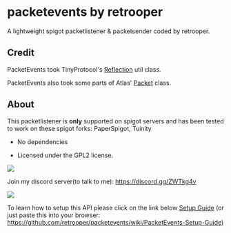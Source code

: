 # packetevents by retrooper

A lightweight spigot packetlistener & packetsender coded by retrooper.

## Credit

PacketEvents took TinyProtocol's [Reflection](https://github.com/dmulloy2/ProtocolLib/blob/master/TinyProtocol/src/main/java/com/comphenix/tinyprotocol/Reflection.java) util class.

PacketEvents also took some parts of Atlas' [Packet](https://github.com/funkemunky/Atlas/blob/master/AtlasParent/Atlas/src/main/java/cc/funkemunky/api/tinyprotocol/api/Packet.java) class.

## About

This packetlistener is **only** supported on spigot servers and has been tested to work on these spigot forks: PaperSpigot, Tuinity

* No dependencies

* Licensed under the GPL2 license.

[![](https://img.shields.io/badge/License-GPLv2-blue.svg)](https://www.gnu.org/licenses/gpl-2.0)

Join my discord server(to talk to me): https://discord.gg/ZWTkg4v

[![](https://jitpack.io/v/retrooper/packetevents.svg)](https://jitpack.io/#retrooper/packetevents)

To learn how to setup this API please click on the link below
[Setup Guide](https://github.com/retrooper/packetevents/wiki/PacketEvents-Setup-Guide)
(or just paste this into your browser: https://github.com/retrooper/packetevents/wiki/PacketEvents-Setup-Guide)

